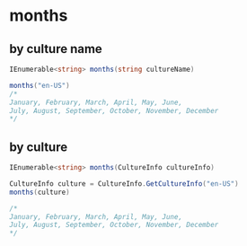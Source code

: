 # months

## by culture name

```csharp
IEnumerable<string> months(string cultureName)
```

```csharp
months("en-US")
/*
January, February, March, April, May, June,
July, August, September, October, November, December
*/
```

## by culture

```csharp
IEnumerable<string> months(CultureInfo cultureInfo)
```

```csharp
CultureInfo culture = CultureInfo.GetCultureInfo("en-US")
months(culture)

/*
January, February, March, April, May, June,
July, August, September, October, November, December
*/
```
